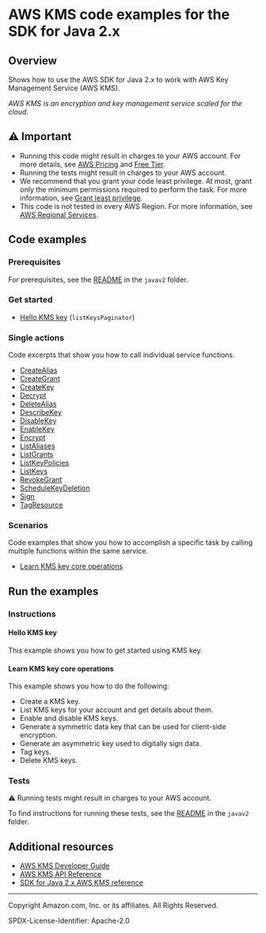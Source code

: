# AWS KMS code examples for the SDK for Java 2.x

## Overview

Shows how to use the AWS SDK for Java 2.x to work with AWS Key Management Service (AWS KMS).

<!--custom.overview.start-->
<!--custom.overview.end-->

_AWS KMS is an encryption and key management service scaled for the cloud._

## ⚠ Important

* Running this code might result in charges to your AWS account. For more details, see [AWS Pricing](https://aws.amazon.com/pricing/) and [Free Tier](https://aws.amazon.com/free/).
* Running the tests might result in charges to your AWS account.
* We recommend that you grant your code least privilege. At most, grant only the minimum permissions required to perform the task. For more information, see [Grant least privilege](https://docs.aws.amazon.com/IAM/latest/UserGuide/best-practices.html#grant-least-privilege).
* This code is not tested in every AWS Region. For more information, see [AWS Regional Services](https://aws.amazon.com/about-aws/global-infrastructure/regional-product-services).

<!--custom.important.start-->
<!--custom.important.end-->

## Code examples

### Prerequisites

For prerequisites, see the [README](../../README.md#Prerequisites) in the `javav2` folder.


<!--custom.prerequisites.start-->
<!--custom.prerequisites.end-->

### Get started

- [Hello KMS key](src/main/java/com/example/kms/HelloKMS.java#L6) (`listKeysPaginator`)


### Single actions

Code excerpts that show you how to call individual service functions.

- [CreateAlias](src/main/java/com/example/kms/scenario/KMSScenario.java#L636)
- [CreateGrant](src/main/java/com/example/kms/scenario/KMSScenario.java#L592)
- [CreateKey](src/main/java/com/example/kms/scenario/KMSScenario.java#L682)
- [Decrypt](src/main/java/com/example/kms/scenario/KMSScenario.java#L529)
- [DeleteAlias](src/main/java/com/example/kms/scenario/KMSScenario.java#L489)
- [DescribeKey](src/main/java/com/example/kms/scenario/KMSScenario.java#L505)
- [DisableKey](src/main/java/com/example/kms/scenario/KMSScenario.java#L322)
- [EnableKey](src/main/java/com/example/kms/scenario/KMSScenario.java#L703)
- [Encrypt](src/main/java/com/example/kms/scenario/KMSScenario.java#L657)
- [ListAliases](src/main/java/com/example/kms/scenario/KMSScenario.java#L302)
- [ListGrants](src/main/java/com/example/kms/scenario/KMSScenario.java#L566)
- [ListKeyPolicies](src/main/java/com/example/kms/scenario/KMSScenario.java#L399)
- [ListKeys](src/main/java/com/example/kms/HelloKMS.java#L6)
- [RevokeGrant](src/main/java/com/example/kms/scenario/KMSScenario.java#L548)
- [ScheduleKeyDeletion](src/main/java/com/example/kms/scenario/KMSScenario.java#L471)
- [Sign](src/main/java/com/example/kms/scenario/KMSScenario.java#L338)
- [TagResource](src/main/java/com/example/kms/scenario/KMSScenario.java#L376)

### Scenarios

Code examples that show you how to accomplish a specific task by calling multiple
functions within the same service.

- [Learn KMS key core operations](src/main/java/com/example/kms/scenario/KMSScenario.java)


<!--custom.examples.start-->
<!--custom.examples.end-->

## Run the examples

### Instructions


<!--custom.instructions.start-->
<!--custom.instructions.end-->

#### Hello KMS key

This example shows you how to get started using KMS key.



#### Learn KMS key core operations

This example shows you how to do the following:

- Create a KMS key.
- List KMS keys for your account and get details about them.
- Enable and disable KMS keys.
- Generate a symmetric data key that can be used for client-side encryption.
- Generate an asymmetric key used to digitally sign data.
- Tag keys.
- Delete KMS keys.

<!--custom.scenario_prereqs.kms_Scenario_Basics.start-->
<!--custom.scenario_prereqs.kms_Scenario_Basics.end-->


<!--custom.scenarios.kms_Scenario_Basics.start-->
<!--custom.scenarios.kms_Scenario_Basics.end-->

### Tests

⚠ Running tests might result in charges to your AWS account.


To find instructions for running these tests, see the [README](../../README.md#Tests)
in the `javav2` folder.



<!--custom.tests.start-->
<!--custom.tests.end-->

## Additional resources

- [AWS KMS Developer Guide](https://docs.aws.amazon.com/kms/latest/developerguide/overview.html)
- [AWS KMS API Reference](https://docs.aws.amazon.com/kms/latest/APIReference/Welcome.html)
- [SDK for Java 2.x AWS KMS reference](https://sdk.amazonaws.com/java/api/latest/software/amazon/awssdk/services/kms/package-summary.html)

<!--custom.resources.start-->
<!--custom.resources.end-->

---

Copyright Amazon.com, Inc. or its affiliates. All Rights Reserved.

SPDX-License-Identifier: Apache-2.0
